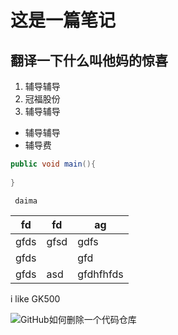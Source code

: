# 这是一篇笔记

## 翻译一下什么叫他妈的惊喜

1. 辅导辅导
2. 冠福股份
3. 辅导辅导

- 辅导辅导
- 辅导费

``` java
public void main(){
    
}
```





``` daima```

| fd   | fd   | ag        |
| ---- | ---- | --------- |
| gfds | gfsd | gdfs      |
| gfds |      | gfd       |
| gfds | asd  | gfdhfhfds |



i like GK500





![GitHub如何删除一个代码仓库](image/这是一篇笔记/f385f29959430401b6fb8df1d66b04d149290559.jpg) 






